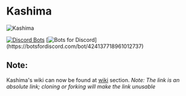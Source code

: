 # Kashima
![Kashima](https://image.ibb.co/gfhgyy/kashima.png)

[![Discord Bots](https://discordbots.org/api/widget/424137718961012737.svg)](https://discordbots.org/bot/424137718961012737)
[![Bots for Discord](https://botsfordiscord.com/api/v1/bots/424137718961012737/embed?)](https://botsfordiscord.com/bot/424137718961012737)

 ## Note:
 Kashima's wiki can now be found at [wiki](https://github.com/Deivu/Kashima/wiki) section. *Note: The link is an absolute link; cloning or forking will make the link unusable*
